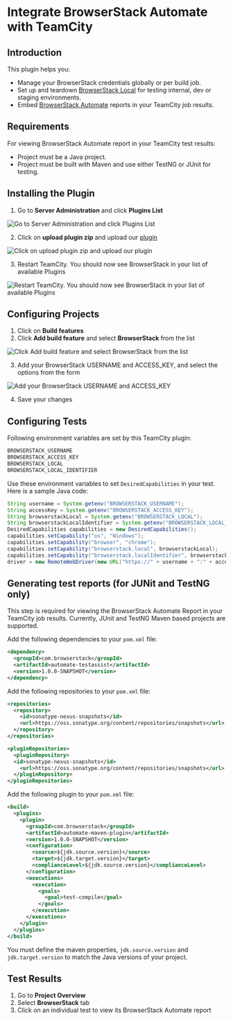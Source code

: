 # Integrate BrowserStack Automate with TeamCity

## Introduction

This plugin helps you:
* Manage your BrowserStack credentials globally or per build job.
* Set up and teardown [BrowserStack Local](https://www.browserstack.com/local-testing) for testing internal, dev or staging environments.
* Embed [BrowserStack Automate](https://automate.browserstack.com/) reports in your TeamCity job results.

## Requirements
For viewing BrowserStack Automate report in your TeamCity test results:

* Project must be a Java project.
* Project must be built with Maven and use either TestNG or JUnit for testing.

## Installing the Plugin
1. Go to **Server Administration** and click **Plugins List**

![Go to Server Administration and click Plugins List](https://www.browserstack.com/images/static/docs/teamcity/image1.png)

2. Click on **upload plugin zip** and upload our [plugin](https://plugins.jetbrains.com/teamcity/plugin/9351-browserstack)

![Click on upload plugin zip and upload our plugin](https://www.browserstack.com/images/static/docs/teamcity/image2.png)

3. Restart TeamCity. You should now see BrowserStack in your list of available Plugins

![Restart TeamCity. You should now see BrowserStack in your list of available Plugins](https://www.browserstack.com/images/static/docs/teamcity/image3.png)

## Configuring Projects
1. Click on **Build features**
2. Click **Add build feature** and select **BrowserStack** from the list

![Click Add build feature and select BrowserStack from the list](https://www.browserstack.com/images/static/docs/teamcity/image4.png)

3. Add your BrowserStack USERNAME and ACCESS_KEY, and select the options from the form

![Add your BrowserStack USERNAME and ACCESS_KEY](https://www.browserstack.com/images/static/docs/teamcity/image5.png)

4. Save your changes

## Configuring Tests
Following environment variables are set by this TeamCity plugin:

```bash
BROWSERSTACK_USERNAME
BROWSERSTACK_ACCESS_KEY
BROWSERSTACK_LOCAL
BROWSERSTACK_LOCAL_IDENTIFIER
```

Use these environment variables to set `DesiredCapabilities` in your test. Here is a sample Java code:

```java
String username = System.getenv("BROWSERSTACK_USERNAME");
String accessKey = System.getenv("BROWSERSTACK_ACCESS_KEY");
String browserstackLocal = System.getenv("BROWSERSTACK_LOCAL");
String browserstackLocalIdentifier = System.getenv("BROWSERSTACK_LOCAL_IDENTIFIER");
DesiredCapabilities capabilities = new DesiredCapabilities();
capabilities.setCapability("os", "Windows");
capabilities.setCapability("browser", "chrome");
capabilities.setCapability("browserstack.local", browserstackLocal);
capabilities.setCapability("browserstack.localIdentifier", browserstackLocalIdentifier);
driver = new RemoteWebDriver(new URL("https://" + username + ":" + accessKey + "@hub.browserstack.com/wd/hub"), capabilities);
```

## Generating test reports (for JUNit and TestNG only)
This step is required for viewing the BrowserStack Automate Report in your TeamCity job results. Currently, JUnit and TestNG Maven based projects are supported.

Add the following dependencies to your `pom.xml` file:

```xml
<dependency>
  <groupId>com.browserstack</groupId>
  <artifactId>automate-testassist</artifactId>
  <version>1.0.0-SNAPSHOT</version>
</dependency>
```

Add the following repositories to your `pom.xml` file:

```xml
<repositories>
  <repository>
    <id>sonatype-nexus-snapshots</id>
    <url>https://oss.sonatype.org/content/repositories/snapshots</url>
  </repository>
</repositories>
```

```xml
<pluginRepositories>
  <pluginRepository>
  <id>sonatype-nexus-snapshots</id>
    <url>https://oss.sonatype.org/content/repositories/snapshots</url>
  </pluginRepository>
</pluginRepositories>
```

Add the following plugin to your `pom.xml` file:

```xml
<build>
  <plugins>
    <plugin>
      <groupId>com.browserstack</groupId>
      <artifactId>automate-maven-plugin</artifactId>
      <version>1.0.0-SNAPSHOT</version>
      <configuration>
        <source>${jdk.source.version}</source>
        <target>${jdk.target.version}</target>
        <complianceLevel>${jdk.source.version}</complianceLevel>
      </configuration>
      <executions>
        <execution>
          <goals>
            <goal>test-compile</goal>
          </goals>
        </execution>
      </executions>
    </plugin>
  </plugins>
</build>
```
You must define the maven properties, `jdk.source.version` and `jdk.target.version` to match the Java versions of your project.

## Test Results

1. Go to **Project Overview**
2. Select **BrowserStack** tab
3. Click on an individual test to view its BrowserStack Automate report
